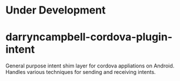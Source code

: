 # Under Development
# darryncampbell-cordova-plugin-intent
General purpose intent shim layer for cordova appliations on Android.  Handles various techniques for sending and receiving intents.
